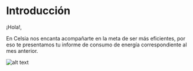 # Introducción

¡Hola!,

En Celsia nos encanta acompañarte en la meta de ser más eficientes, por eso te presentamos tu informe de consumo de energía correspondiente al mes anterior.





![alt text](https://www.celsia.com/wp-content/uploads/2021/11/Celsia-Horizonal-Eslogan_Jpg.jpg)